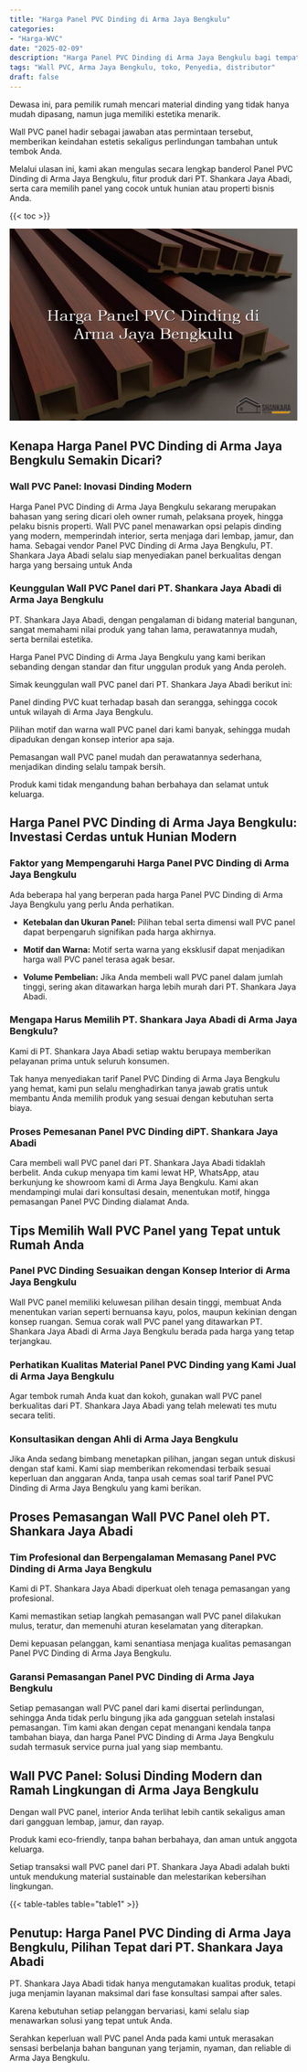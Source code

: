 ```yaml
---
title: "Harga Panel PVC Dinding di Arma Jaya Bengkulu"
categories: 
- "Harga-WVC"
date: "2025-02-09"
description: "Harga Panel PVC Dinding di Arma Jaya Bengkulu bagi tempat tinggal, office, dan ritel. Produk berkualitas, beragam motif, warna elegan, dengan servis pemasangan oleh tenaga ahli berpengalaman serta kepastian resmi!|Jasa penjualan Panel PVC Dinding di Arma Jaya Bengkulu bagi keperluan rumah, office, atau toko, dengan panel unggulan dan instalasi oleh tim ahli dan kepastian resmi.|Pilihan Panel PVC Dinding di Arma Jaya Bengkulu yang terbukti bagi rumah, kantor, serta ritel, bersama produk terbaik dan penempatan dikerjakan oleh tenaga ahli berpengalaman dan jaminan resmi.|Distribusi Panel PVC Dinding di Arma Jaya Bengkulu untuk tempat tinggal, kantor, serta toko, dengan material terbaik dan pemasangan ditangani oleh tim ahli, lengkap dengan jaminan resmi.}"
tags: "Wall PVC, Arma Jaya Bengkulu, toko, Penyedia, distributor"
draft: false
---
```


Dewasa ini, para pemilik rumah mencari material dinding yang tidak hanya mudah dipasang, namun juga memiliki estetika menarik.

Wall PVC panel hadir sebagai jawaban atas permintaan tersebut, memberikan keindahan estetis sekaligus perlindungan tambahan untuk tembok Anda.

Melalui ulasan ini, kami akan mengulas secara lengkap banderol Panel PVC Dinding di Arma Jaya Bengkulu, fitur produk dari PT. Shankara Jaya Abadi, serta cara memilih panel yang cocok untuk hunian atau properti bisnis Anda.

{{< toc >}}

![Harga Panel PVC Dinding di Arma Jaya Bengkulu](/images/Harga-WVC/Harga-Panel-PVC-Dinding-di-Arma-Jaya-Bengkulu.png)


## Kenapa Harga Panel PVC Dinding di Arma Jaya Bengkulu Semakin Dicari?

### Wall PVC Panel: Inovasi Dinding Modern

Harga Panel PVC Dinding di Arma Jaya Bengkulu sekarang merupakan bahasan yang sering dicari oleh owner rumah, pelaksana proyek, hingga pelaku bisnis properti. Wall PVC panel menawarkan opsi pelapis dinding yang modern, memperindah interior, serta menjaga dari lembap, jamur, dan hama. Sebagai vendor Panel PVC Dinding di Arma Jaya Bengkulu, PT. Shankara Jaya Abadi selalu siap menyediakan panel berkualitas dengan harga yang bersaing untuk Anda

### Keunggulan Wall PVC Panel dari PT. Shankara Jaya Abadi di Arma Jaya Bengkulu

PT. Shankara Jaya Abadi, dengan pengalaman di bidang material bangunan, sangat memahami nilai produk yang tahan lama, perawatannya mudah, serta bernilai estetika.

Harga Panel PVC Dinding di Arma Jaya Bengkulu yang kami berikan sebanding dengan standar dan fitur unggulan produk yang Anda peroleh.

Simak keunggulan wall PVC panel dari PT. Shankara Jaya Abadi berikut ini:

Panel dinding PVC kuat terhadap basah dan serangga, sehingga cocok untuk wilayah di Arma Jaya Bengkulu.

Pilihan motif dan warna wall PVC panel dari kami banyak, sehingga mudah dipadukan dengan konsep interior apa saja.

Pemasangan wall PVC panel mudah dan perawatannya sederhana, menjadikan dinding selalu tampak bersih.

Produk kami tidak mengandung bahan berbahaya dan selamat untuk keluarga.

## Harga Panel PVC Dinding di Arma Jaya Bengkulu: Investasi Cerdas untuk Hunian Modern

### Faktor yang Mempengaruhi Harga Panel PVC Dinding di Arma Jaya Bengkulu

Ada beberapa hal yang berperan pada harga Panel PVC Dinding di Arma Jaya Bengkulu yang perlu Anda perhatikan.

- **Ketebalan dan Ukuran Panel:** Pilihan tebal serta dimensi wall PVC panel dapat berpengaruh signifikan pada harga akhirnya.

- **Motif dan Warna:** Motif serta warna yang eksklusif dapat menjadikan harga wall PVC panel terasa agak besar.

- **Volume Pembelian:** Jika Anda membeli wall PVC panel dalam jumlah tinggi, sering akan ditawarkan harga lebih murah dari PT. Shankara Jaya Abadi.

### Mengapa Harus Memilih PT. Shankara Jaya Abadi di Arma Jaya Bengkulu?

Kami di PT. Shankara Jaya Abadi setiap waktu berupaya memberikan pelayanan prima untuk seluruh konsumen.

Tak hanya menyediakan tarif Panel PVC Dinding di Arma Jaya Bengkulu yang hemat, kami pun selalu menghadirkan tanya jawab gratis untuk membantu Anda memilih produk yang sesuai dengan kebutuhan serta biaya.

### Proses Pemesanan Panel PVC Dinding diPT. Shankara Jaya Abadi

Cara membeli wall PVC panel dari PT. Shankara Jaya Abadi tidaklah berbelit. Anda cukup menyapa tim kami lewat HP, WhatsApp, atau berkunjung ke showroom kami di Arma Jaya Bengkulu. Kami akan mendampingi mulai dari konsultasi desain, menentukan motif, hingga pemasangan Panel PVC Dinding dialamat Anda.

## Tips Memilih Wall PVC Panel yang Tepat untuk Rumah Anda

### Panel PVC Dinding Sesuaikan dengan Konsep Interior di Arma Jaya Bengkulu

Wall PVC panel memiliki keluwesan pilihan desain tinggi, membuat Anda menentukan varian seperti bernuansa kayu, polos, maupun kekinian dengan konsep ruangan. Semua corak wall PVC panel yang ditawarkan PT. Shankara Jaya Abadi di Arma Jaya Bengkulu berada pada harga yang tetap terjangkau.

### Perhatikan Kualitas Material Panel PVC Dinding yang Kami Jual di Arma Jaya Bengkulu

Agar tembok rumah Anda kuat dan kokoh, gunakan wall PVC panel berkualitas dari PT. Shankara Jaya Abadi yang telah melewati tes mutu secara teliti.

### Konsultasikan dengan Ahli di Arma Jaya Bengkulu

Jika Anda sedang bimbang menetapkan pilihan, jangan segan untuk diskusi dengan staf kami. Kami siap memberikan rekomendasi terbaik sesuai keperluan dan anggaran Anda, tanpa usah cemas soal tarif Panel PVC Dinding di Arma Jaya Bengkulu yang kami berikan.

## Proses Pemasangan Wall PVC Panel oleh PT. Shankara Jaya Abadi

### Tim Profesional dan Berpengalaman Memasang Panel PVC Dinding di Arma Jaya Bengkulu

Kami di PT. Shankara Jaya Abadi diperkuat oleh tenaga pemasangan yang profesional.

Kami memastikan setiap langkah pemasangan wall PVC panel dilakukan mulus, teratur, dan memenuhi aturan keselamatan yang diterapkan.

Demi kepuasan pelanggan, kami senantiasa menjaga kualitas pemasangan Panel PVC Dinding di Arma Jaya Bengkulu.

### Garansi Pemasangan Panel PVC Dinding di Arma Jaya Bengkulu

Setiap pemasangan wall PVC panel dari kami disertai perlindungan, sehingga Anda tidak perlu bingung jika ada gangguan setelah instalasi pemasangan. Tim kami akan dengan cepat menangani kendala tanpa tambahan biaya, dan harga Panel PVC Dinding di Arma Jaya Bengkulu sudah termasuk service purna jual yang siap membantu.

## Wall PVC Panel: Solusi Dinding Modern dan Ramah Lingkungan di Arma Jaya Bengkulu

Dengan wall PVC panel, interior Anda terlihat lebih cantik sekaligus aman dari gangguan lembap, jamur, dan rayap.

Produk kami eco-friendly, tanpa bahan berbahaya, dan aman untuk anggota keluarga.

Setiap transaksi wall PVC panel dari PT. Shankara Jaya Abadi adalah bukti untuk mendukung material sustainable dan melestarikan kebersihan lingkungan.

{{< table-tables table="table1" >}}

## Penutup: Harga Panel PVC Dinding di Arma Jaya Bengkulu, Pilihan Tepat dari PT. Shankara Jaya Abadi

PT. Shankara Jaya Abadi tidak hanya mengutamakan kualitas produk, tetapi juga menjamin layanan maksimal dari fase konsultasi sampai after sales.

Karena kebutuhan setiap pelanggan bervariasi, kami selalu siap menawarkan solusi yang tepat untuk Anda.

Serahkan keperluan wall PVC panel Anda pada kami untuk merasakan sensasi berbelanja bahan bangunan yang terjamin, nyaman, dan reliable di Arma Jaya Bengkulu.